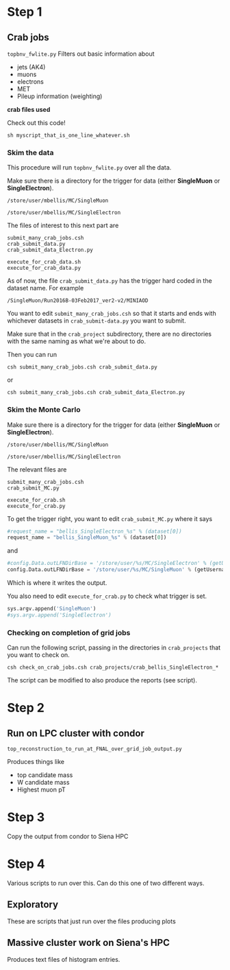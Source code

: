 # Step 1
## Crab jobs
```topbnv_fwlite.py```
Filters out basic information about 
* jets (AK4)
* muons
* electrons
* MET
* Pileup information (weighting)

**crab files used**

Check out this code!

```
sh myscript_that_is_one_line_whatever.sh
```

### Skim the data

This procedure will run ```topbnv_fwlite.py``` over all the data. 

Make sure there is a directory for the trigger for data (either **SingleMuon** or **SingleElectron**).
```
/store/user/mbellis/MC/SingleMuon

/store/user/mbellis/MC/SingleElectron
```


The files of interest to this next part are

```
submit_many_crab_jobs.csh
crab_submit_data.py
crab_submit_data_Electron.py

execute_for_crab_data.sh
execute_for_crab_data.py
```

As of now, the file ```crab_submit_data.py``` has the trigger hard coded in the dataset name. For example

```
/SingleMuon/Run2016B-03Feb2017_ver2-v2/MINIAOD
```

You want to edit ```submit_many_crab_jobs.csh``` so that it starts and ends with whichever
datasets in ```crab_submit-data.py``` you want to submit. 

Make sure that in the ```crab_project``` subdirectory, there are no directories
with the same naming as what we're about to do. 

Then you can run

```
csh submit_many_crab_jobs.csh crab_submit_data.py
```

or 

```
csh submit_many_crab_jobs.csh crab_submit_data_Electron.py
```



### Skim the Monte Carlo

Make sure there is a directory for the trigger for data (either **SingleMuon** or **SingleElectron**).
```
/store/user/mbellis/MC/SingleMuon

/store/user/mbellis/MC/SingleElectron
```

The relevant files are

```
submit_many_crab_jobs.csh
crab_submit_MC.py

execute_for_crab.sh
execute_for_crab.py
```
To get the trigger right, you want to edit ```crab_submit_MC.py``` where it says 

```python
#request_name = "bellis_SingleElectron_%s" % (dataset[0])
request_name = "bellis_SingleMuon_%s" % (dataset[0])
```
and
```python
#config.Data.outLFNDirBase = '/store/user/%s/MC/SingleElectron' % (getUsernameFromSiteDB())
config.Data.outLFNDirBase = '/store/user/%s/MC/SingleMuon' % (getUsernameFromSiteDB())
```
Which is where it writes the output. 

You also need to edit ```execute_for_crab.py``` to check what trigger is set. 

```python
sys.argv.append('SingleMuon')
#sys.argv.append('SingleElectron')
```

### Checking on completion of grid jobs

Can run the following script, passing in the directories in ```crab_projects``` that you want to check on. 

```
csh check_on_crab_jobs.csh crab_projects/crab_bellis_SingleElectron_*
```
The script can be modified to also produce the reports (see script). 


# Step 2
## Run on LPC cluster with condor
```top_reconstruction_to_run_at_FNAL_over_grid_job_output.py```

Produces things like
* top candidate mass
* W candidate mass
* Highest muon pT

# Step 3

Copy the output from condor to Siena HPC


# Step 4

Various scripts to run over this. Can do this one of two different ways.

## Exploratory
These are scripts that just run over the files producing plots

## Massive cluster work on Siena's HPC

Produces text files of histogram entries. 

